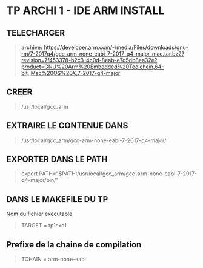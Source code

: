 # TP ARCHI 1 - IDE ARM INSTALL

## TELECHARGER 
> **archive:**
> https://developer.arm.com/-/media/Files/downloads/gnu-rm/7-2017q4/gcc-arm-none-eabi-7-2017-q4-major-mac.tar.bz2?revision=7f453378-b2c3-4c0d-8eab-e7d5db8ea32e?product=GNU%20Arm%20Embedded%20Toolchain,64-bit,,Mac%20OS%20X,7-2017-q4-major


## CREER
> /usr/local/gcc_arm

## EXTRAIRE LE CONTENUE DANS 
> /usr/local/gcc_arm/gcc-arm-none-eabi-7-2017-q4-major/

## EXPORTER DANS LE PATH
> export PATH="$PATH:/usr/local/gcc_arm/gcc-arm-none-eabi-7-2017-q4-major/bin/"

## DANS LE MAKEFILE DU TP
Nom du fichier executable
> TARGET = tp1exo1

## Prefixe de la chaine de compilation
> TCHAIN = arm-none-eabi
